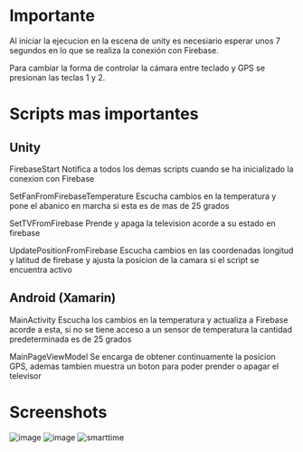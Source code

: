 # Importante
Al iniciar la ejecucion en la escena de unity es necesiario esperar unos 7 segundos en lo que se realiza la conexión con Firebase.  

Para cambiar la forma de controlar la cámara entre teclado y GPS se presionan las teclas 1 y 2.   

# Scripts mas importantes  
## Unity  

FirebaseStart Notifica a todos los demas scripts cuando se ha inicializado la conexion con Firebase  

SetFanFromFirebaseTemperature Escucha cambios en la temperatura y pone el abanico en marcha si esta es de mas de 25 grados  

SetTVFromFirebase Prende y apaga la television acorde a su estado en firebase  

UpdatePositionFromFirebase Escucha cambios en las coordenadas longitud y latitud de firebase y ajusta la posicion de la camara si el script se encuentra activo  

## Android (Xamarin)

MainActivity Escucha los cambios en la temperatura y actualiza a Firebase acorde a esta, si no se tiene acceso a un sensor de temperatura la cantidad predeterminada es de 25 grados   

MainPageViewModel Se encarga de obtener continuamente la posicion GPS, ademas tambien muestra un boton para poder prender o apagar el televisor    
 
# Screenshots
![image](https://user-images.githubusercontent.com/26514646/83587713-f5c8f580-a50c-11ea-818d-c217d96af95c.png)
![image](https://user-images.githubusercontent.com/26514646/83587755-1002d380-a50d-11ea-9205-1165809e36a7.png)
![smarttime](https://user-images.githubusercontent.com/26514646/83586905-e779da00-a50a-11ea-9675-92328ad44cac.jpg)
